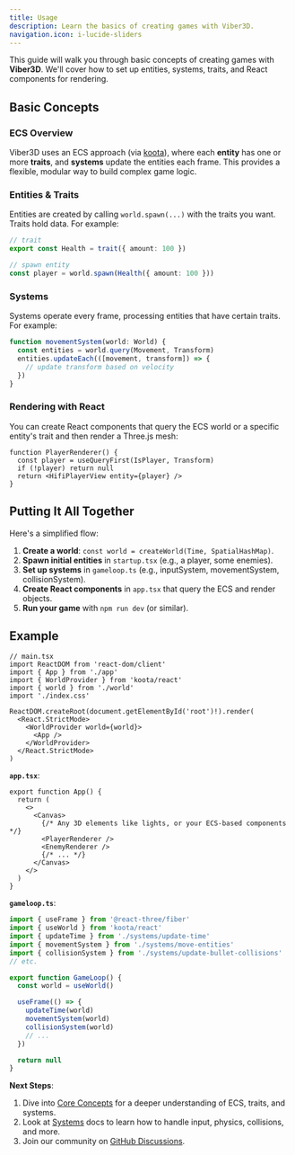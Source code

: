```yaml
---
title: Usage
description: Learn the basics of creating games with Viber3D.
navigation.icon: i-lucide-sliders
---
```


This guide will walk you through basic concepts of creating games with **Viber3D**. We'll cover how to set up entities, systems, traits, and React components for rendering.

## Basic Concepts

### ECS Overview

Viber3D uses an ECS approach (via [koota](https://www.npmjs.com/package/koota)), where each **entity** has one or more **traits**, and **systems** update the entities each frame. This provides a flexible, modular way to build complex game logic.

### Entities & Traits

Entities are created by calling `world.spawn(...)` with the traits you want. Traits hold data. For example:

```ts
// trait
export const Health = trait({ amount: 100 })

// spawn entity
const player = world.spawn(Health({ amount: 100 }))
```

### Systems

Systems operate every frame, processing entities that have certain traits. For example:

```ts
function movementSystem(world: World) {
  const entities = world.query(Movement, Transform)
  entities.updateEach(([movement, transform]) => {
    // update transform based on velocity
  })
}
```

### Rendering with React

You can create React components that query the ECS world or a specific entity's trait and then render a Three.js mesh:

```tsx
function PlayerRenderer() {
  const player = useQueryFirst(IsPlayer, Transform)
  if (!player) return null
  return <HifiPlayerView entity={player} />
}
```

## Putting It All Together

Here's a simplified flow:

1. **Create a world**: `const world = createWorld(Time, SpatialHashMap)`.
2. **Spawn initial entities** in `startup.tsx` (e.g., a player, some enemies).
3. **Set up systems** in `gameloop.ts` (e.g., inputSystem, movementSystem, collisionSystem).
4. **Create React components** in `app.tsx` that query the ECS and render objects.
5. **Run your game** with `npm run dev` (or similar).

## Example

```tsx
// main.tsx
import ReactDOM from 'react-dom/client'
import { App } from './app'
import { WorldProvider } from 'koota/react'
import { world } from './world'
import './index.css'

ReactDOM.createRoot(document.getElementById('root')!).render(
  <React.StrictMode>
    <WorldProvider world={world}>
      <App />
    </WorldProvider>
  </React.StrictMode>
)
```

**`app.tsx`**:

```tsx
export function App() {
  return (
    <>
      <Canvas>
        {/* Any 3D elements like lights, or your ECS-based components */}
        <PlayerRenderer />
        <EnemyRenderer />
        {/* ... */}
      </Canvas>
    </>
  )
}
```

**`gameloop.ts`**:

```ts
import { useFrame } from '@react-three/fiber'
import { useWorld } from 'koota/react'
import { updateTime } from './systems/update-time'
import { movementSystem } from './systems/move-entities'
import { collisionSystem } from './systems/update-bullet-collisions'
// etc.

export function GameLoop() {
  const world = useWorld()

  useFrame(() => {
    updateTime(world)
    movementSystem(world)
    collisionSystem(world)
    // ...
  })

  return null
}
```

**Next Steps**:
1. Dive into [Core Concepts](/core-concepts/ecs-overview) for a deeper understanding of ECS, traits, and systems.
2. Look at [Systems](/systems/systems-overview) docs to learn how to handle input, physics, collisions, and more.
3. Join our community on [GitHub Discussions](https://github.com/instructa/viber3d/discussions).
